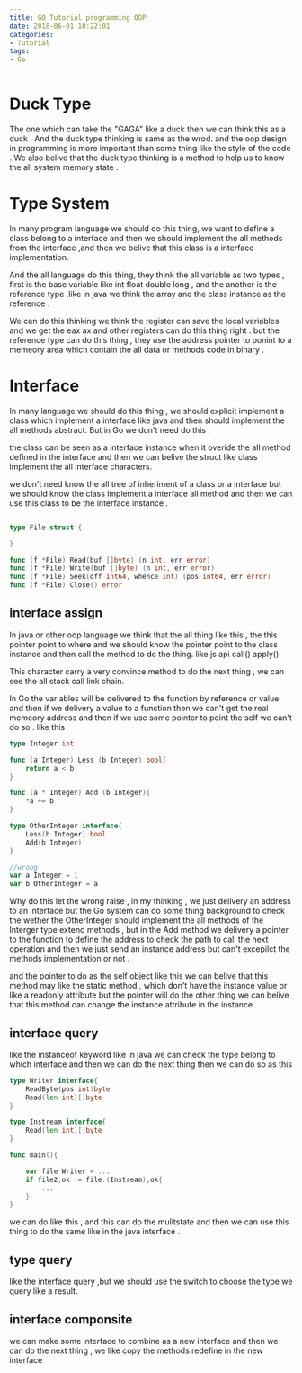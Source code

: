 ```yaml
---
title: GO Tutorial programming OOP
date: 2018-06-01 10:22:01
categories:
- Tutorial
tags:
- Go
---
```


# Duck Type 

The one which can take the "GAGA" like a duck then we can think this as a duck . And the duck type thinking is same as the wrod. and the oop design in programming is more important than some thing like the style of the code . We also belive that the duck type thinking is a method to help us to know the all system memory state .

<!--more-->

# Type System 

In many program language we should do this thing, we want to define a class belong to a interface and then we should implement the all methods from the interface ,and then we belive that this class is a interface implementation.

And the all language do this thing, they think the all variable as two types , first is the base variable like int float double long , and the another is the reference type ,like in java we think the array and the class instance as the reference .

We can do this thinking we think the register can save the local variables and we get the eax ax and other registers can do this thing right . but the reference type can do this thing , they use the address pointer to ponint to a memeory area which contain the all data or methods code in binary .

# Interface 

In many language we should do this thing , we should explicit implement a class which implement a interface like java and then should implement the all methods abstract. But in Go
we don't need do this .

the class can be seen as a interface instance when it overide the all method defined in the interface and then we can belive the struct like class implement the all interface characters.

we don't need know the all tree of inheriment of a class or a interface but we should know the class implement a interface all method and then we can use this class to be the interface instance .

```Go

type File struct {

}

func (f *File) Read(buf []byte) (n int, err error)
func (f *File) Write(buf []byte) (n int, err error)
func (f *File) Seek(off int64, whence int) (pos int64, err error) 
func (f *File) Close() error

```

## interface assign 

In java or other oop language we think that the all thing like this , the this pointer point to where and we should know the pointer point to the class instance and then call the method to do the thing. like js api call() apply() 

This character carry a very convince method to do the next thing , we can see the all stack call link chain.

In Go the variables will be delivered to the function by reference or value and then if we delivery a value to a function then we can't get the real memeory address and then if we use some pointer to point the self we can't do so . like this

```Go
type Integer int

func (a Integer) Less (b Integer) bool{
    return a < b
}

func (a * Integer) Add (b Integer){
    *a += b
}

type OtherInteger interface{
    Less(b Integer) bool
    Add(b Integer)
}

//wrong 
var a Integer = 1
var b OtherInteger = a

```

Why do this let the wrong raise , in my thinking , we just delivery an address to an interface but the Go system can do some thing background to check the wether the OtherInteger should implement the all methods of the Interger type extend methods , but in the Add method we delivery a pointer to the function to define the address to check the path to call the next operation and then we just send an instance address but can't excepilct the methods implementation or not .

and the pointer to do as the self object like this we can belive that this method may like the static method , which don't have the instance value or like a readonly attribute but the pointer will do the other thing we can belive that this method can change the instance attribute in the instance .

## interface query 

like the instanceof keyword like in java we can check the type belong to which interface and then we can do the next thing then we can do so as this 

```Go
type Writer interface{
    ReadByte(pos int)byte
    Read(len int)[]byte
}

type Instream interface{
    Read(len int)[]byte
}

func main(){

    var file Writer = ...
    if file2,ok := file.(Instream);ok{
        ...
    }
}

```

we can do like this , and this can do the mulitstate and then we can use this thing to do the same like in the java interface .

## type query 

like the interface query ,but we should use the switch to choose the type we query like a result.


## interface componsite 

we can make some interface to combine as a new interface and then we can do the next thing , we like copy the methods redefine in the new interface 



